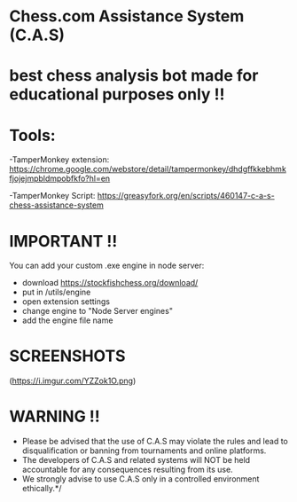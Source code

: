 # Chess.com Assistance System (C.A.S)
# best chess analysis bot made for educational purposes only !!


# Tools:
-TamperMonkey extension: https://chrome.google.com/webstore/detail/tampermonkey/dhdgffkkebhmkfjojejmpbldmpobfkfo?hl=en

-TamperMonkey Script: https://greasyfork.org/en/scripts/460147-c-a-s-chess-assistance-system


# IMPORTANT !!
You can add your custom .exe engine in node server:
- download https://stockfishchess.org/download/
- put in /utils/engine
- open extension settings
- change engine to "Node Server engines"
- add the engine file name

# SCREENSHOTS
(https://i.imgur.com/YZZok1O.png)


# WARNING !!
- Please be advised that the use of C.A.S may violate the rules and lead to disqualification or banning from tournaments and online platforms.
- The developers of C.A.S and related systems will NOT be held accountable for any consequences resulting from its use.
- We strongly advise to use C.A.S only in a controlled environment ethically.*/
